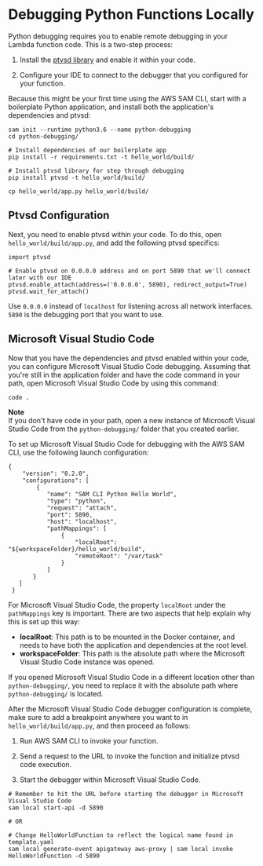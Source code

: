 # Debugging Python Functions Locally<a name="serverless-sam-cli-using-debugging-python"></a>

Python debugging requires you to enable remote debugging in your Lambda function code\. This is a two\-step process:

1. Install the [ptvsd library](https://pypi.org/project/ptvsd/) and enable it within your code\.

1. Configure your IDE to connect to the debugger that you configured for your function\.

Because this might be your first time using the AWS SAM CLI, start with a boilerplate Python application, and install both the application's dependencies and ptvsd:

```
sam init --runtime python3.6 --name python-debugging
cd python-debugging/

# Install dependencies of our boilerplate app
pip install -r requirements.txt -t hello_world/build/

# Install ptvsd library for step through debugging
pip install ptvsd -t hello_world/build/

cp hello_world/app.py hello_world/build/
```

## Ptvsd Configuration<a name="serverless-sam-cli-using-debugging-python-ptvsd"></a>

Next, you need to enable ptvsd within your code\. To do this, open `hello_world/build/app.py`, and add the following ptvsd specifics:

```
import ptvsd

# Enable ptvsd on 0.0.0.0 address and on port 5890 that we'll connect later with our IDE
ptvsd.enable_attach(address=('0.0.0.0', 5890), redirect_output=True)
ptvsd.wait_for_attach()
```

Use `0.0.0.0` instead of `localhost` for listening across all network interfaces\. `5890` is the debugging port that you want to use\.

## Microsoft Visual Studio Code<a name="serverless-sam-cli-using-debugging-python-vs-code"></a>

Now that you have the dependencies and ptvsd enabled within your code, you can configure Microsoft Visual Studio Code debugging\. Assuming that you're still in the application folder and have the code command in your path, open Microsoft Visual Studio Code by using this command:

```
code .
```

**Note**  
 If you don't have code in your path, open a new instance of Microsoft Visual Studio Code from the `python-debugging/` folder that you created earlier\.

To set up Microsoft Visual Studio Code for debugging with the AWS SAM CLI, use the following launch configuration:

```
{
    "version": "0.2.0",
    "configurations": [
        {
           "name": "SAM CLI Python Hello World",
           "type": "python",
           "request": "attach",
           "port": 5890,
           "host": "localhost",
           "pathMappings": [
               {
                   "localRoot": "${workspaceFolder}/hello_world/build",
                   "remoteRoot": "/var/task"
               }
           ]
       }
   ]
 }
```

For Microsoft Visual Studio Code, the property `localRoot` under the `pathMappings` key is important\. There are two aspects that help explain why this is set up this way:
+ **localRoot**: This path is to be mounted in the Docker container, and needs to have both the application and dependencies at the root level\.
+ **workspaceFolder**: This path is the absolute path where the Microsoft Visual Studio Code instance was opened\.

If you opened Microsoft Visual Studio Code in a different location other than `python-debugging/`, you need to replace it with the absolute path where `python-debugging/` is located\.

After the Microsoft Visual Studio Code debugger configuration is complete, make sure to add a breakpoint anywhere you want to in `hello_world/build/app.py`, and then proceed as follows:

1. Run AWS SAM CLI to invoke your function\.

1. Send a request to the URL to invoke the function and initialize ptvsd code execution\.

1. Start the debugger within Microsoft Visual Studio Code\.

```
# Remember to hit the URL before starting the debugger in Microsoft Visual Studio Code
sam local start-api -d 5890

# OR

# Change HelloWorldFunction to reflect the logical name found in template.yaml
sam local generate-event apigateway aws-proxy | sam local invoke HelloWorldFunction -d 5890
```